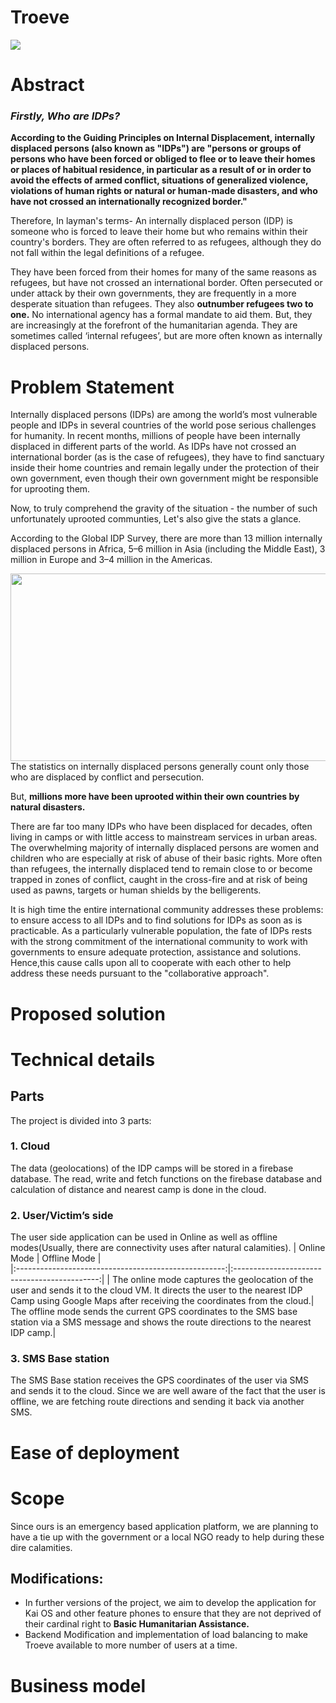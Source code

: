 # Troeve
<img src="https://lh3.googleusercontent.com/17j93wlUld_mqTHg9LR5wnxZceKTK1QNPjlp84mSH_rLeEKEfYsb4B5CCGMLFIM0VAU2CwP-p7-FwGNAWa2ddkF4cFNV-p_VJxWngfN5opRgNofzeGjctiBdR1clUSBKaowQbPnvEQ=w2400">

# Abstract

### *Firstly, Who are IDPs?*

**According to the Guiding Principles on Internal Displacement, internally displaced persons (also known as "IDPs") are "persons or groups of persons who have been forced or obliged to flee or to leave their homes or places of habitual residence, in particular as a result of or in order to avoid the effects of armed conflict, situations of generalized violence, violations of human rights or natural or human-made disasters, and who have not crossed an internationally recognized border."**

Therefore, In layman's terms- An internally displaced person (IDP) is someone who is forced to leave their home but who remains within their country's borders. They are often referred to as refugees, although they do not fall within the legal definitions of a refugee.

They have been forced from their homes for many of the same reasons as refugees, but have not crossed an international border. Often persecuted or under attack by their own governments, they are frequently in a more desperate situation than refugees. 
They also **outnumber refugees two to one.** No international agency has a formal mandate to aid them. But, they are increasingly at the forefront of the humanitarian agenda. They are sometimes called ‘internal refugees’, but are more often known as internally displaced persons.

# Problem Statement

Internally displaced persons (IDPs) are among the world’s most vulnerable people and IDPs in several countries of the world pose serious challenges for humanity. In recent months, millions of people have been internally displaced in different parts of the world. As IDPs have not crossed an international border (as is the case of refugees), they have to find sanctuary inside their home countries and remain legally under the protection of their own government, even though their own government might be responsible for uprooting them.

Now, to truly comprehend the gravity of the situation - the number of such unfortunately uprooted communties, Let's also give the stats a glance. 

According to the Global IDP Survey, there are more than 13 million internally displaced persons in Africa, 5–6 million in Asia (including the Middle East), 3 million in Europe and 3–4 million in the Americas.
<center><img src="https://www.statista.com/graphic/1/268702/number-of-refugees-and-internally-displaced-persons-worldwide-since-2000.jpg" height="300px" width="600px"></center>
The statistics on internally displaced persons generally count only those who are
displaced by conflict and persecution. 

But, **millions more have been uprooted within their own countries by natural disasters.**

There are far too many IDPs who have been displaced for decades, often living in camps or with little access to mainstream services in urban areas. The overwhelming majority of internally displaced persons are women and children who are especially at risk of abuse of their basic rights. More often than refugees, the internally displaced tend to remain close to or become trapped in zones of conflict, caught in the cross-fire and at risk of being used as pawns, targets or human shields by the belligerents.

It is high time the entire international community addresses these problems: to ensure access to all IDPs and to find solutions for IDPs as soon as is practicable. As a particularly vulnerable population, the fate of IDPs rests with the strong commitment of the international community to work with governments to ensure adequate protection, assistance and solutions. Hence,this cause calls upon all to cooperate with each other to help address these needs pursuant to the "collaborative approach".

# Proposed solution 






# Technical details
## Parts
The project is divided into 3 parts:

### 1. Cloud
The data (geolocations) of the IDP camps will be stored in a firebase database. The read, write and fetch functions on the firebase database and calculation of distance and nearest camp is done in the cloud.

### 2. User/Victim’s side
The user side application can be used in Online as well as offline modes(Usually, there are connectivity uses after natural calamities).
|  Online Mode                                         |                            Offline Mode      |                         
|:----------------------------------------------------:|:--------------------------------------------:|
| The online mode captures the geolocation of the user and sends it to the cloud VM. It directs the user to the nearest IDP Camp using Google Maps after receiving  the coordinates from the cloud.| The offline mode sends the current GPS coordinates to the SMS base station via a SMS message and shows the route directions to the nearest IDP camp.|  

### 3. SMS Base station
The SMS Base station receives the GPS coordinates of the user via SMS and sends it to the cloud. Since we are well aware of the fact that the user is offline, we are fetching route directions and sending it back via another SMS.


# Ease of deployment 


# Scope
Since ours is an emergency based application platform, we are planning to have a tie up with the government or a local NGO ready to help during these dire calamities.
## Modifications:
- In further versions of the project, we aim to develop the application for Kai OS and other feature phones to ensure that they are not deprived of their cardinal right to **Basic Humanitarian Assistance.**
- Backend Modification and implementation of load balancing to make Troeve available to more number of users at a time.

# Business model
